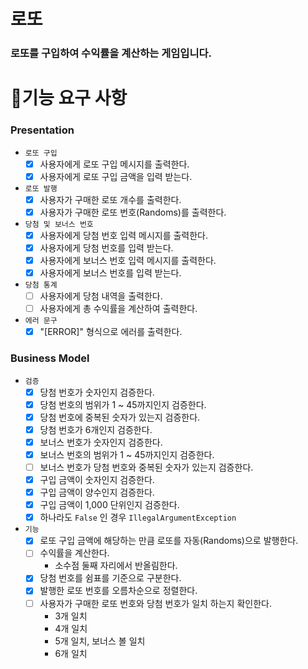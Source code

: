 # 로또

### 로또를 구입하여 수익률을 계산하는 게임입니다.

# 🚀기능 요구 사항

### Presentation

- `로또 구입`
    - [X] 사용자에게 로또 구입 메시지를 출력한다.
    - [X] 사용자에게 로또 구입 금액을 입력 받는다.
- `로또 발행`
    - [X] 사용자가 구매한 로또 개수를 출력한다.
    - [X] 사용자가 구매한 로또 번호(Randoms)를 출력한다.
- `당첨 및 보너스 번호`
    - [x] 사용자에게 당첨 번호 입력 메시지를 출력한다.
    - [x] 사용자에게 당첨 번호를 입력 받는다.
    - [x] 사용자에게 보너스 번호 입력 메시지를 출력한다.
    - [x] 사용자에게 보너스 번호를 입력 받는다.
- `당첨 통계`
    - [ ] 사용자에게 당첨 내역을 출력한다.
    - [ ] 사용자에게 총 수익률을 계산하여 출력한다.
- `에러 문구`
    - [x] "[ERROR]" 형식으로 에러를 출력한다.

### Business Model

- `검증`
    - [x] 당첨 번호가 숫자인지 검증한다.
    - [x] 당첨 번호의 범위가 1 ~ 45까지인지 검증한다.
    - [x] 당첨 번호에 중복된 숫자가 있는지 검증한다.
    - [x] 당첨 번호가 6개인지 검증한다.
    - [x] 보너스 번호가 숫자인지 검증한다.
    - [x] 보너스 번호의 범위가 1 ~ 45까지인지 검증한다.
    - [ ] 보너스 번호가 당첨 번호와 중복된 숫자가 있는지 검증한다.
    - [X] 구입 금액이 숫자인지 검증한다.
    - [X] 구입 금액이 양수인지 검증한다.
    - [X] 구입 금액이 1,000 단위인지 검증한다.
    - [x] 하나라도 `False` 인 경우 `IllegalArgumentException`
- `기능`
    - [X] 로또 구입 금액에 해당하는 만큼 로또를 자동(Randoms)으로 발행한다.
    - [ ] 수익률을 계산한다.
        - 소수점 둘째 자리에서 반올림한다.
    - [x] 당첨 번호를 쉼표를 기준으로 구분한다.
    - [x] 발행한 로또 번호를 오름차순으로 정렬한다.
    - [ ] 사용자가 구매한 로또 번호와 당첨 번호가 일치 하는지 확인한다.
        - 3개 일치
        - 4개 일치
        - 5개 일치, 보너스 볼 일치
        - 6개 일치